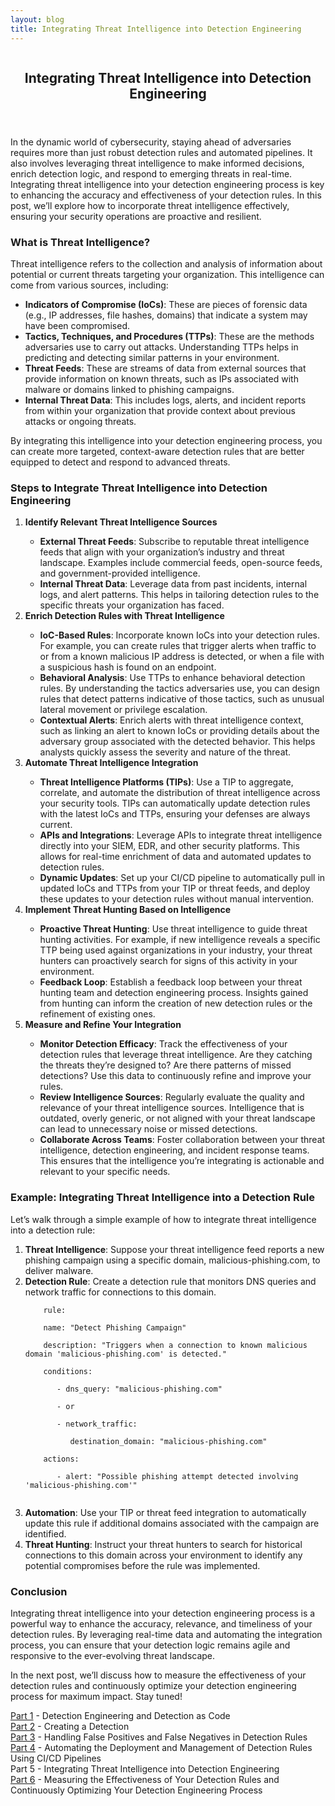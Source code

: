 ```yaml
---
layout: blog
title: Integrating Threat Intelligence into Detection Engineering
---
```



<div id="main" class="s-content__main large-8 column">
<article class="entry">

<header class="entry__header">

<h2 class="entry__title h1">
   Integrating Threat Intelligence into Detection Engineering
</h2>        
</header>

<div class="entry__content">
<p>In the dynamic world of cybersecurity, staying ahead of adversaries requires more than just robust detection rules and automated pipelines. It also involves leveraging threat intelligence to make informed decisions, enrich detection logic, and respond to emerging threats in real-time. Integrating threat intelligence into your detection engineering process is key to enhancing the accuracy and effectiveness of your detection rules. In this post, we’ll explore how to incorporate threat intelligence effectively, ensuring your security operations are proactive and resilient.</p>

<h3>What is Threat Intelligence?</h3>
<p>Threat intelligence refers to the collection and analysis of information about potential or current threats targeting your organization. This intelligence can come from various sources, including:
<ul>
    <li><strong>Indicators of Compromise (IoCs)</strong>: These are pieces of forensic data (e.g., IP addresses, file hashes, domains) that indicate a system may have been compromised.</li>
    <li><strong>Tactics, Techniques, and Procedures (TTPs)</strong>: These are the methods adversaries use to carry out attacks. Understanding TTPs helps in predicting and detecting similar patterns in your environment.</li>
    <li><strong>Threat Feeds</strong>: These are streams of data from external sources that provide information on known threats, such as IPs associated with malware or domains linked to phishing campaigns.</li>
    <li><strong>Internal Threat Data</strong>: This includes logs, alerts, and incident reports from within your organization that provide context about previous attacks or ongoing threats.</li>
</ul></p>
<p>By integrating this intelligence into your detection engineering process, you can create more targeted, context-aware detection rules that are better equipped to detect and respond to advanced threats.</p>

<h3>Steps to Integrate Threat Intelligence into Detection Engineering</h3>
<ol>
    <li><strong>Identify Relevant Threat Intelligence Sources</strong></li>
    <ul>
        <li><strong>External Threat Feeds</strong>: Subscribe to reputable threat intelligence feeds that align with your organization’s industry and threat landscape. Examples include commercial feeds, open-source feeds, and government-provided intelligence.</li>
        <li><strong>Internal Threat Data</strong>: Leverage data from past incidents, internal logs, and alert patterns. This helps in tailoring detection rules to the specific threats your organization has faced.</li>
    </ul>
    <li><strong>Enrich Detection Rules with Threat Intelligence</strong></li>
    <ul>
        <li><strong>IoC-Based Rules</strong>: Incorporate known IoCs into your detection rules. For example, you can create rules that trigger alerts when traffic to or from a known malicious IP address is detected, or when a file with a suspicious hash is found on an endpoint.</li>
        <li><strong>Behavioral Analysis</strong>: Use TTPs to enhance behavioral detection rules. By understanding the tactics adversaries use, you can design rules that detect patterns indicative of those tactics, such as unusual lateral movement or privilege escalation.</li>
        <li><strong>Contextual Alerts</strong>: Enrich alerts with threat intelligence context, such as linking an alert to known IoCs or providing details about the adversary group associated with the detected behavior. This helps analysts quickly assess the severity and nature of the threat.</li>
    </ul>
    <li><strong>Automate Threat Intelligence Integration</strong></li>
    <ul>
        <li><strong>Threat Intelligence Platforms (TIPs)</strong>: Use a TIP to aggregate, correlate, and automate the distribution of threat intelligence across your security tools. TIPs can automatically update detection rules with the latest IoCs and TTPs, ensuring your defenses are always current.</li>
        <li><strong>APIs and Integrations</strong>: Leverage APIs to integrate threat intelligence directly into your SIEM, EDR, and other security platforms. This allows for real-time enrichment of data and automated updates to detection rules.</li>
        <li><strong>Dynamic Updates</strong>: Set up your CI/CD pipeline to automatically pull in updated IoCs and TTPs from your TIP or threat feeds, and deploy these updates to your detection rules without manual intervention.</li>
    </ul>
    <li><strong>Implement Threat Hunting Based on Intelligence</strong></li>
    <ul>
        <li><strong>Proactive Threat Hunting</strong>: Use threat intelligence to guide threat hunting activities. For example, if new intelligence reveals a specific TTP being used against organizations in your industry, your threat hunters can proactively search for signs of this activity in your environment.</li>
        <li><strong>Feedback Loop</strong>: Establish a feedback loop between your threat hunting team and detection engineering process. Insights gained from hunting can inform the creation of new detection rules or the refinement of existing ones.</li>
    </ul>
    <li><strong>Measure and Refine Your Integration</strong></li>
    <ul>
        <li><strong>Monitor Detection Efficacy</strong>: Track the effectiveness of your detection rules that leverage threat intelligence. Are they catching the threats they’re designed to? Are there patterns of missed detections? Use this data to continuously refine and improve your rules.</li>
        <li><strong>Review Intelligence Sources</strong>: Regularly evaluate the quality and relevance of your threat intelligence sources. Intelligence that is outdated, overly generic, or not aligned with your threat landscape can lead to unnecessary noise or missed detections.</li>
        <li><strong>Collaborate Across Teams</strong>: Foster collaboration between your threat intelligence, detection engineering, and incident response teams. This ensures that the intelligence you’re integrating is actionable and relevant to your specific needs.</li>
    </ul>
</ol>
<h3>Example: Integrating Threat Intelligence into a Detection Rule</h3>
<p>Let’s walk through a simple example of how to integrate threat intelligence into a detection rule:
<ol>
    <li><strong>Threat Intelligence</strong>: Suppose your threat intelligence feed reports a new phishing campaign using a specific domain, malicious-phishing.com, to deliver malware.</li>
    <li><strong>Detection Rule</strong>: Create a detection rule that monitors DNS queries and network traffic for connections to this domain.</li>
    <code>
    rule:<br>
    name: "Detect Phishing Campaign"<br>
    description: "Triggers when a connection to known malicious domain 'malicious-phishing.com' is detected."<br>
    conditions:<br>
    &nbsp; &nbsp;- dns_query: "malicious-phishing.com"<br>
    &nbsp; &nbsp;- or<br>
    &nbsp; &nbsp;- network_traffic:<br>
    &nbsp; &nbsp;&nbsp; &nbsp;destination_domain: "malicious-phishing.com"<br>
    actions:<br>
    &nbsp; &nbsp;- alert: "Possible phishing attempt detected involving 'malicious-phishing.com'"<br>
    </code>
    <li><strong>Automation</strong>: Use your TIP or threat feed integration to automatically update this rule if additional domains associated with the campaign are identified.</li>
    <li><strong>Threat Hunting</strong>: Instruct your threat hunters to search for historical connections to this domain across your environment to identify any potential compromises before the rule was implemented.</li>
</ol></p>
<h3>Conclusion</h3>
<p>Integrating threat intelligence into your detection engineering process is a powerful way to enhance the accuracy, relevance, and timeliness of your detection rules. By leveraging real-time data and automating the integration process, you can ensure that your detection logic remains agile and responsive to the ever-evolving threat landscape.</p>

<p>In the next post, we’ll discuss how to measure the effectiveness of your detection rules and continuously optimize your detection engineering process for maximum impact. Stay tuned!</p> 

<p><a href="../19/Detection-As-Code.html">Part 1</a> - Detection Engineering and Detection as Code<br>
<a href="../20/Creating-a-Detection.hmtl">Part 2</a> - Creating a Detection<br>
<a href="../22/Detection-False-True-Positives.html">Part 3</a> - Handling False Positives and False Negatives in Detection Rules<br>
<a href="../23/Automating-the-Deployment-and-Managment-of-Detection-rules-Using-CI-CD-Pipelines.html">Part 4</a> - Automating the Deployment and Management of Detection Rules Using CI/CD Pipelines<br>
Part 5 - Integrating Threat Intelligence into Detection Engineering<br>
<a href="../27/Detection_Effectiveness.html">Part 6</a> - Measuring the Effectiveness of Your Detection Rules and Continuously Optimizing Your Detection Engineering Process</p>


</div>
</article> <!-- end entry -->

</div> <!-- end main -->  